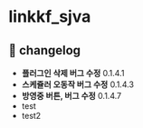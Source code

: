 # linkkf_sjva

## 🚀 changelog
- **플러그인 삭제 버그 수정** 0.1.4.1
- **스케쥴러 오동작 버그 수정** 0.1.4.3
- **방영중 버튼, 버그 수정** 0.1.4.7
- test
- test2
